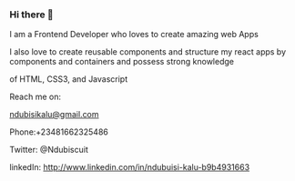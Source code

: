 ### Hi there 👋

I am a Frontend Developer who loves to create amazing web Apps

I also love to create reusable components and structure my react apps by components and containers and possess strong knowledge 

of HTML, CSS3, and Javascript

Reach me on:

ndubisikalu@gmail.com

Phone:+23481662325486

Twitter: @Ndubiscuit

linkedIn: http://www.linkedin.com/in/ndubuisi-kalu-b9b4931663
